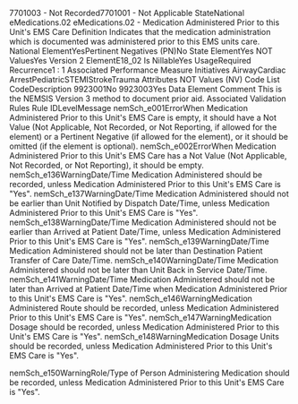 

7701003 - Not Recorded7701001 - Not Applicable
StateNational
eMedications.02
eMedications.02 - Medication Administered Prior to this Unit's EMS Care
Definition
Indicates that the medication administration which is documented was administered prior to this EMS units
care.
National ElementYesPertinent Negatives (PN)No
State ElementYes
NOT ValuesYes
Version 2 ElementE18_02
Is NillableYes
UsageRequired
Recurrence1 : 1
Associated Performance Measure Initiatives
AirwayCardiac ArrestPediatricSTEMIStrokeTrauma
Attributes
NOT Values (NV)
Code List
CodeDescription
9923001No
9923003Yes
Data Element Comment
This is the NEMSIS Version 3 method to document prior aid.
Associated Validation Rules
Rule IDLevelMessage
nemSch_e001ErrorWhen Medication Administered Prior to this Unit's EMS Care is empty, it should have a Not
Value (Not Applicable, Not Recorded, or Not Reporting, if allowed for the element) or a Pertinent
Negative (if allowed for the element), or it should be omitted (if the element is optional).
nemSch_e002ErrorWhen Medication Administered Prior to this Unit's EMS Care has a Not Value (Not Applicable,
Not Recorded, or Not Reporting), it should be empty.
nemSch_e136WarningDate/Time Medication Administered should be recorded, unless Medication Administered Prior
to this Unit's EMS Care is "Yes".
nemSch_e137WarningDate/Time Medication Administered should not be earlier than Unit Notified by Dispatch
Date/Time, unless Medication Administered Prior to this Unit's EMS Care is "Yes".
nemSch_e138WarningDate/Time Medication Administered should not be earlier than Arrived at Patient Date/Time,
unless Medication Administered Prior to this Unit's EMS Care is "Yes".
nemSch_e139WarningDate/Time Medication Administered should not be later than Destination Patient Transfer of
Care Date/Time.
nemSch_e140WarningDate/Time Medication Administered should not be later than Unit Back in Service Date/Time.
nemSch_e141WarningDate/Time Medication Administered should not be later than Arrived at Patient Date/Time when
Medication Administered Prior to this Unit's EMS Care is "Yes".
nemSch_e146WarningMedication Administered Route should be recorded, unless Medication Administered Prior to this
Unit's EMS Care is "Yes".
nemSch_e147WarningMedication Dosage should be recorded, unless Medication Administered Prior to this Unit's EMS
Care is "Yes".
nemSch_e148WarningMedication Dosage Units should be recorded, unless Medication Administered Prior to this Unit's
EMS Care is "Yes".

nemSch_e150WarningRole/Type of Person Administering Medication should be recorded, unless Medication
Administered Prior to this Unit's EMS Care is "Yes".